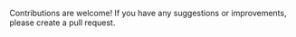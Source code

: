 Contributions are welcome! If you have any suggestions or improvements, please create a pull request.